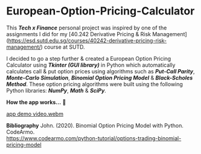 # European-Option-Pricing-Calculator

This **_Tech x Finance_** personal project was inspired by one of the assignments I did for my [40.242 Derivative Pricing & Risk Management] (https://esd.sutd.edu.sg/courses/40242-derivative-pricing-risk-management/) course at SUTD.

I decided to go a step further & created a European Option Pricing Calculator using **_Tkinter (GUI library)_** in Python which automatically calculates call & put option prices using algorithms such as **_Put-Call Parity_**, **_Monte-Carlo Simulation_**, **_Binomial Option Pricing Model_** & **_Black-Scholes Method_**. These option pricing algorithms were built using the following Python libraries: **_NumPy_**, **_Math_** & **_SciPy_**.

**How the app works...** 💸

[app demo video.webm](https://github.com/adharshasam/European-Option-Pricing-Calculator/assets/64684527/657d3f5e-5314-4f99-8e91-6441c87051e1)

**Bibliography**
John. (2020). Binomial Option Pricing Model with Python. CodeArmo.                                                 
https://www.codearmo.com/python-tutorial/options-trading-binomial-pricing-model 
